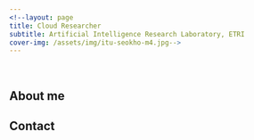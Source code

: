 ```yaml
---
<!--layout: page
title: Cloud Researcher
subtitle: Artificial Intelligence Research Laboratory, ETRI
cover-img: /assets/img/itu-seokho-m4.jpg-->
---
```


<br/>

## About me



## Contact

```

```
